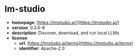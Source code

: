 # lm-studio

- **homepage**: [https://lmstudio.ai/](https://lmstudio.ai/)
- **version**: 0.3.6-8
- **description**: Discover, download, and run local LLMs
- **license**:
  - **url**: [https://lmstudio.ai/terms](https://lmstudio.ai/terms)
  - **identifier**: Apache-2.0

